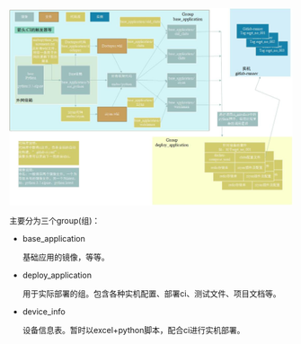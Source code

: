 ![](jpg/%E4%BB%A3%E7%A0%81%E5%BA%93%E5%B1%82%E6%AC%A1%E6%9E%B6%E6%9E%84%E7%A4%BA%E6%84%8F%E5%9B%BE.jpg)

<!--emmm，一切如图所示？-->

主要分为三个group(组)：

- base_application

  基础应用的镜像，等等。

- deploy_application

  用于实际部署的组。包含各种实机配置、部署ci、测试文件、项目文档等。

- device_info

  设备信息表。暂时以excel+python脚本，配合ci进行实机部署。

